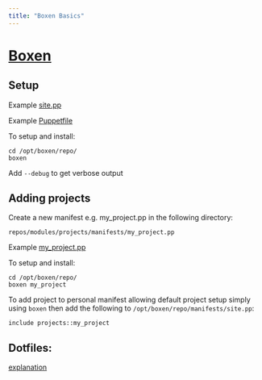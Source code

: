 ```yaml
---
title: "Boxen Basics"
---
```


# [Boxen](http://boxen.github.com/)

## Setup

Example [site.pp](https://gist.github.com/sayansho/a8a49fcc29f8d05f6dff)

Example [Puppetfile](https://gist.github.com/sayansho/c2959c3289c33ce3f9ad)

To setup and install:

    cd /opt/boxen/repo/
    boxen

Add `--debug` to get verbose output

## Adding projects

Create a new manifest e.g. my_project.pp in the following directory:

    repos/modules/projects/manifests/my_project.pp

Example [my_project.pp](https://gist.github.com/sayansho/41280b1bb3ee91657d41)

To setup and install:

    cd /opt/boxen/repo/
    boxen my_project

To add project to personal manifest allowing default project setup simply using `boxen` then add the following to `/opt/boxen/repo/manifests/site.pp`:

    include projects::my_project

## Dotfiles:

[explanation](https://github.com/boxen/our-boxen/issues/103#issuecomment-14414984)